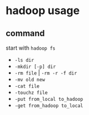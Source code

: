 # hadoop usage

## command

start with `hadoop fs`

* `-ls dir`
* `-mkdir [-p] dir`
* `-rm file` | `-rm -r -f dir`
* `-mv old new`
* `-cat file`
* `-touchz file`
* `-put from_local to_hadoop`
* `-get from_hadoop to_local`
